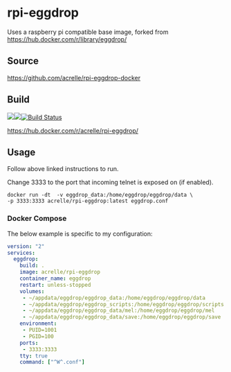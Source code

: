 # rpi-eggdrop

Uses a raspberry pi compatible base image, forked from https://hub.docker.com/r/library/eggdrop/

## Source 

https://github.com/acrelle/rpi-eggdrop-docker

## Build

[![](https://images.microbadger.com/badges/version/acrelle/rpi-eggdrop.svg)](https://microbadger.com/images/acrelle/rpi-eggdrop "Get your own version badge on microbadger.com")[![](https://images.microbadger.com/badges/image/acrelle/rpi-eggdrop.svg)](https://microbadger.com/images/acrelle/rpi-eggdrop "Get your own image badge on microbadger.com")[![Build Status](https://jenkins.relle.uk/buildStatus/icon?job=rpi-eggdrop)](https://jenkins.relle.uk/job/rpi-eggdrop)

https://hub.docker.com/r/acrelle/rpi-eggdrop/

## Usage

Follow above linked instructions to run.

Change 3333 to the port that incoming telnet is exposed on (if enabled).

```
docker run -dt  -v eggdrop_data:/home/eggdrop/eggdrop/data \
-p 3333:3333 acrelle/rpi-eggdrop:latest eggdrop.conf
```

### Docker Compose

The below example is specific to my configuration:

~~~yaml
version: "2"
services:
  eggdrop:
    build: .
    image: acrelle/rpi-eggdrop
    container_name: eggdrop
    restart: unless-stopped
    volumes:
     - ~/appdata/eggdrop/eggdrop_data:/home/eggdrop/eggdrop/data
     - ~/appdata/eggdrop/eggdrop_scripts:/home/eggdrop/eggdrop/scripts
     - ~/appdata/eggdrop/eggdrop_data/mel:/home/eggdrop/eggdrop/mel
     - ~/appdata/eggdrop/eggdrop_data/save:/home/eggdrop/eggdrop/save
    environment:
     - PUID=1001
     - PGID=100
    ports:
     - 3333:3333
    tty: true
    command: ["^W^.conf"]
~~~
